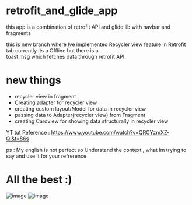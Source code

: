 # retrofit_and_glide_app
this app is a combination of retrofit API and glide lib with navbar and fragments

this is new branch  where Ive implemented   Recycler view  feature in Retrofit tab   currently its a Offline but there is  a  
toast msg which fetches data through retrofit API.
  
  
  # new things 
  - recycler view in fragment 
  - Creating  adapter for recycler view 
  - creating custom layout/Model  for data in recycler view
  - passing data to Adapter(recycler view)   from Fragment
  - creating Cardview  for showing data structurally in recycler view  
  
YT tut Reference : https://www.youtube.com/watch?v=QRCYzmXZ-QI&t=86s  
  
  ps :  My english is not perfect so  Understand the context , what Im trying to say  and use it for your refrerence  
  
  # All the best :) 
  
  
![image](https://user-images.githubusercontent.com/58788722/126055676-8205ab5f-e764-42c3-8348-516ddb928650.png)
![image](https://user-images.githubusercontent.com/58788722/126055678-fd769181-d600-432b-bbd2-2974b9299872.png)
